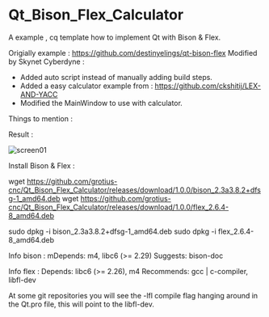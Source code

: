 # Qt_Bison_Flex_Calculator
A example , cq template how to implement Qt with Bison & Flex. 

Origially example : https://github.com/destinyelings/qt-bison-flex
Modified by Skynet Cyberdyne :
  - Added auto script instead of manually adding build steps. 
  - Added a easy calculator example from : https://github.com/ckshitij/LEX-AND-YACC
  - Modified the MainWindow to use with calculator.

Things to mention :


Result :

![screen01](https://user-images.githubusercontent.com/44880102/164615888-5ab6f431-7554-421f-801c-41d3e634b4b1.jpg)

Install Bison & Flex :

wget https://github.com/grotius-cnc/Qt_Bison_Flex_Calculator/releases/download/1.0.0/bison_2.3a3.8.2+dfsg-1_amd64.deb
wget https://github.com/grotius-cnc/Qt_Bison_Flex_Calculator/releases/download/1.0.0/flex_2.6.4-8_amd64.deb

sudo dpkg -i bison_2.3a3.8.2+dfsg-1_amd64.deb
sudo dpkg -i flex_2.6.4-8_amd64.deb

Info bison :
mDepends: m4, libc6 (>= 2.29)
Suggests: bison-doc

Info flex :
Depends: libc6 (>= 2.26), m4
Recommends: gcc | c-compiler, libfl-dev

At some git repositories you will see the -lfl compile flag hanging around in the Qt.pro file, this will point to the libfl-dev.
